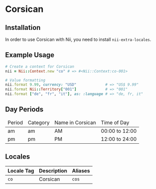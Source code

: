 <!-- This file has been generated. Source: languages/_template.md.erb -->

# Corsican

## Installation

In order to use Corsican with Nii, you need to install `nii-extra-locales`.

## Example Usage

``` ruby
# Create a context for Corsican
nii = Nii::Context.new "co" # => #<Nii::Context:co-001>

# Value formatting
nii.format 9.99, currency: "USD"             # => "US$ 9.99"
nii.format Nii::Territory["001"]             # => "001"
nii.format ["de", "fr", "it"], as: :language # => "de, fr, it"
```

## Day Periods


<table>
  <thead>
    <tr>
      <td>Period</td>
      <td>Category</td>
      <td>Name in Corsican</td>
      <td>Time of Day</td>
    </tr>
  </thead>
  <tbody>
    <tr>
      <td>am</td>
      <td>am</td>
      <td>AM</td>
      <td>00:00 to 12:00</td>
    </tr>
    <tr>
      <td>pm</td>
      <td>pm</td>
      <td>PM</td>
      <td>12:00 to 24:00</td>
    </tr>
  </tbody>
</table>



## Locales

<table>
  <thead>
    <tr>
      <th>Locale Tag</th>
      <th>Description</th>
      <th>Aliases</th>
    </tr>
  </thead>
  <tbody>
    <tr>
      <td><code>co</code></td>
      <td>Corsican</td>
      <td><code>cos</code></td>
    </tr>
  </tbody>
</table>

